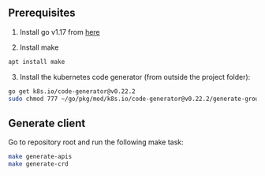 ## Prerequisites

1. Install go v1.17 from [here](https://golang.org/doc/install)

2. Install make 
```bash
apt install make
```
3. Install the kubernetes code generator (from outside the project folder):
```bash
go get k8s.io/code-generator@v0.22.2
sudo chmod 777 ~/go/pkg/mod/k8s.io/code-generator@v0.22.2/generate-groups.sh
```


## Generate client
Go to repository root and run the following make task:
```bash
make generate-apis
make generate-crd
```